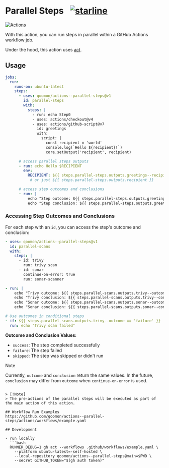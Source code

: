 # Parallel Steps &nbsp; [![starline](https://starlines.qoo.monster/assets/qoomon/actions--parallel-steps)](https://github.com/qoomon/starline)
[![Actions](https://img.shields.io/badge/qoomon-GitHub%20Actions-blue)](https://github.com/qoomon/actions)

With this action, you can run steps in parallel within a GitHub Actions workflow job. 

Under the hood, this action uses [act](https://github.com/nektos/act).

## Usage

```yaml
jobs:
  run:
    runs-on: ubuntu-latest
    steps:
      - uses: qoomon/actions--parallel-steps@v1
        id: parallel-steps
        with:
          steps: |
            - run: echo Step0
            - uses: actions/checkout@v4
            - uses: actions/github-script@v7
              id: greetings
              with:
                script: |
                  const recipient = 'world'
                  console.log(`Hello ${recipient}!`)
                  core.setOutput('recipient', recipient)

      # access parallel steps outputs            
      - run: echo Hello $RECIPIENT
        env:
          RECIPIENT: ${{ steps.parallel-steps.outputs.greetings--recipient }}
           # or just ${{ steps.parallel-steps.outputs.recipient }}

      # access step outcomes and conclusions
      - run: |
          echo "Step outcome: ${{ steps.parallel-steps.outputs.greetings--outcome }}"
          echo "Step conclusion: ${{ steps.parallel-steps.outputs.greetings--conclusion }}"
```

### Accessing Step Outcomes and Conclusions

For each step with an `id`, you can access the step's outcome and conclusion:

```yaml
- uses: qoomon/actions--parallel-steps@v1
  id: parallel-scans
  with:
    steps: |
      - id: trivy
        run: trivy scan
      - id: sonar
        continue-on-error: true
        run: sonar-scanner

- run: |
    echo "Trivy outcome: ${{ steps.parallel-scans.outputs.trivy--outcome }}"
    echo "Trivy conclusion: ${{ steps.parallel-scans.outputs.trivy--conclusion }}"
    echo "Sonar outcome: ${{ steps.parallel-scans.outputs.sonar--outcome }}"
    echo "Sonar conclusion: ${{ steps.parallel-scans.outputs.sonar--conclusion }}"

# Use outcomes in conditional steps
- if: ${{ steps.parallel-scans.outputs.trivy--outcome == 'failure' }}
  run: echo "Trivy scan failed"
```

**Outcome and Conclusion Values:**
- `success`: The step completed successfully
- `failure`: The step failed
- `skipped`: The step was skipped or didn't run

> [!Note]
> Currently, `outcome` and `conclusion` return the same values. In the future, `conclusion` may differ from `outcome` when `continue-on-error` is used.
```

> [!Note]
> The pre-actions of the parallel steps will be executed as part of the main action of this action.

## Workflow Run Examples
https://github.com/qoomon/actions--parallel-steps/actions/workflows/example.yaml
  
## Development

- run locally
  ```bash
  RUNNER_DEBUG=1 gh act --workflows .github/workflows/example.yaml \
    --platform ubuntu-latest=-self-hosted \
    --local-repository qoomon/actions--parallel-steps@main=$PWD \
    --secret GITHUB_TOKEN="$(gh auth token)"
  ```
